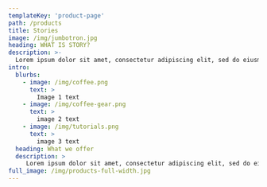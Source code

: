 ```yaml
---
templateKey: 'product-page'
path: /products
title: Stories
image: /img/jumbotron.jpg
heading: WHAT IS STORY?
description: >-
  Lorem ipsum dolor sit amet, consectetur adipiscing elit, sed do eiusmod tempor incididunt ut labore et dolore magna aliqua.
intro:
  blurbs:
    - image: /img/coffee.png
      text: >
        Image 1 text
    - image: /img/coffee-gear.png
      text: >
        image 2 text
    - image: /img/tutorials.png
      text: >
        image 3 text
  heading: What we offer
  description: >
     Lorem ipsum dolor sit amet, consectetur adipiscing elit, sed do eiusmod tempor incididunt ut labore et dolore magna aliqua.
full_image: /img/products-full-width.jpg
---
```

